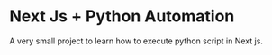 # Next Js + Python Automation

A very small project to learn how to execute python script in Next js.
